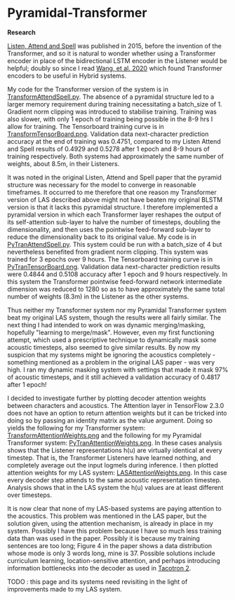 # Pyramidal-Transformer
<B>Research</B>

<a href="https://arxiv.org/abs/1508.01211">Listen, Attend and Spell</a> was published in 2015, before the invention of the Transformer, and so it is natural to wonder whether using a Transformer encoder in place of the bidirectional LSTM encoder in the Listener would be helpful; doubly so since I read <a href="https://arxiv.org/abs/1910.09799">Wang, et al. 2020</a> which found Transformer encoders to be useful in Hybrid systems.

<P>

  My code for the Transformer version of the system is in <a href="TransformAttendSpell.py">TransformAttendSpell.py</a>.  The absence of a pyramidal structure led to a larger memory requirement during training necessitating a batch_size of 1.  Gradient norm clipping was introduced to stabilise training.  Training was also slower, with only 1 epoch of training being possible in the 8-9 hrs I allow for training.  The Tensorboard training curve is in <a href="TransformTensorBoard.png">TransformTensorBoard.png</a>.  Validation data next-character prediction accuracy at the end of training was 0.4751, compared to my Listen Attend and Spell results of 0.4929 and 0.5278 after 1 epoch and 8-9 hours of training respectively.  Both systems had approximately the same number of weights, about 8.5m, in their Listeners.

<P>

  It was noted in the original Listen, Attend and Spell paper that the pyramid structure was necessary for the model to converge in reasonable timeframes.  It occurred to me therefore that one reason my Transformer version of LAS described above might not have beaten my original BLSTM version is that it lacks this pyramidal structure.  I therefore implemented a pyramidal version in which each Transformer layer reshapes the output of its self-attention sub-layer to halve the number of timesteps, doubling the dimensionality, and then uses the pointwise feed-forward sub-layer to reduce the dimensionality back to its original value.  My code is in <a href="PyTranAttendSpell.py">PyTranAttendSpell.py</a>.  This system could be run with a batch_size of 4 but nevertheless benefited from gradient norm clipping.  This system was trained for 3 epochs over 9 hours.  The Tensorboard training curve is in <a href="PyTranTensorBoard.png">PyTranTensorBoard.png</a>.  Validation data next-character prediction results were 0.4844 and 0.5108 accuracy after 1 epoch and 9 hours respectively.  In this system the Transformer pointwise feed-forward network intermediate dimension was reduced to 1280 so as to have approximately the same total number of weights (8.3m) in the Listener as the other systems.

<P>

  Thus neither my Transformer system nor my Pyramidal Transformer system beat my original LAS system, though the results were all fairly similar.  The next thing I had intended to work on was dynamic merging/masking, hopefully "learning to merge/mask".  However, even my first functioning attempt, which used a prescriptive technique to dynamically mask some acoustic timesteps, also seemed to give similar results.  By now my suspicion that my systems might be ignoring the acoustics completely - something mentioned as a problem in the original LAS paper - was very high.  I ran my dynamic masking system with settings that made it mask 97% of acoustic timesteps, and it still achieved a validation accuracy of 0.4817 after 1 epoch!

<P>

  I decided to investigate further by plotting decoder attention weights between characters and acoustics.  The Attention layer in TensorFlow 2.3.0 does not have an option to return attention weights but it can be tricked into doing so by passing an identity matrix as the value argument.  Doing so yields the following for my Transformer system:  <a href="TransformAttentionWeights.png">TransformAttentionWeights.png</a>  and the following for my Pyramidal Transformer system: <a href="PyTranAttentionWeights.png">PyTranAttentionWeights.png</a>.  In these cases analysis shows that the Listener representations h(u) are virtually identical at every timestep.  That is, the Transformer Listeners have learned nothing, and completely average out the input logmels during inference.  I then plotted attention weights for my LAS system: <a href="LASAttentionWeights.png">LASAttentionWeights.png</a>.  In this case every decoder step attends to the same acoustic representation timestep.  Analysis shows that in the LAS system the h(u) values are at least different over timesteps.

<P>

  It is now clear that none of my LAS-based systems are paying attention to the acoustics.  This problem was mentioned in the LAS paper, but the solution given, using the attention mechanism, is already in place in my system.  Possibly I have this problem because I have so much less training data than was used in the paper.  Possibly it is because my training sentences are too long; Figure 4 in the paper shows a data distribution whose mode is only 3 words long, mine is 37.  Possible solutions include curriculum learning, location-sensitive attention, and perhaps introducing information bottlenecks into the decoder as used in <a href="https://arxiv.org/abs/1712.05884">Tacotron 2</a>.

TODO : this page and its systems need revisiting in the light of improvements made to my LAS system.




